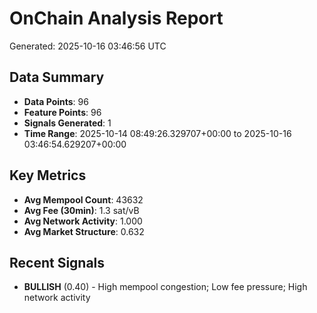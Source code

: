 # OnChain Analysis Report
Generated: 2025-10-16 03:46:56 UTC

## Data Summary
- **Data Points**: 96
- **Feature Points**: 96
- **Signals Generated**: 1
- **Time Range**: 2025-10-14 08:49:26.329707+00:00 to 2025-10-16 03:46:54.629207+00:00

## Key Metrics
- **Avg Mempool Count**: 43632
- **Avg Fee (30min)**: 1.3 sat/vB
- **Avg Network Activity**: 1.000
- **Avg Market Structure**: 0.632

## Recent Signals
- **BULLISH** (0.40) - High mempool congestion; Low fee pressure; High network activity
